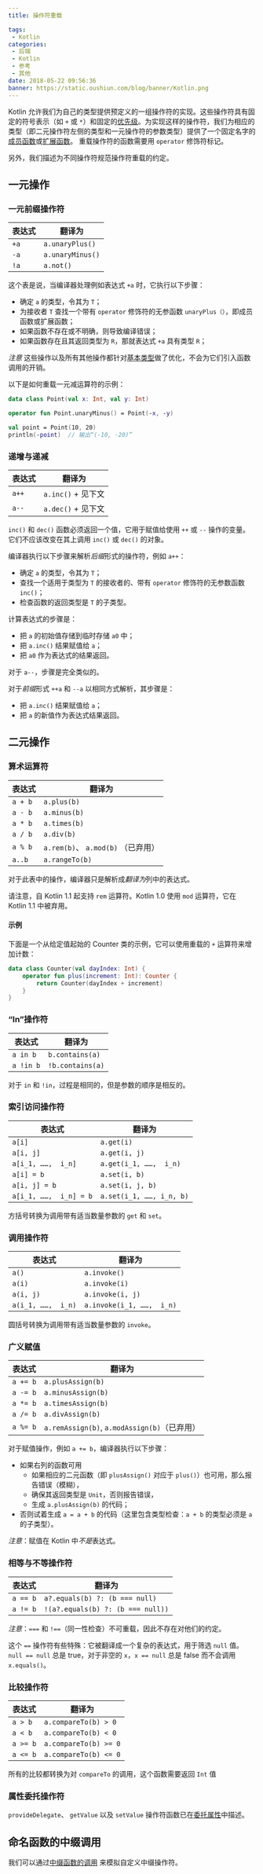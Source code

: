 ```yaml
---
title: 操作符重载

tags:
 - Kotlin
categories:
 - 后端
 - Kotlin
 - 参考
 - 其他
date: 2018-05-22 09:56:36
banner: https://static.oushiun.com/blog/banner/Kotlin.png
---
```


Kotlin 允许我们为自己的类型提供预定义的一组操作符的实现。这些操作符具有固定的符号表示（如 `+` 或 `*`）和固定的[优先级](grammar.html#precedence)。为实现这样的操作符，我们为相应的类型（即二元操作符左侧的类型和一元操作符的参数类型）提供了一个固定名字的[成员函数](functions.html#成员函数)或[扩展函数](extensions.html)。
重载操作符的函数需要用 `operator` 修饰符标记。

另外，我们描述为不同操作符规范操作符重载的约定。

<!-- more -->

## 一元操作

### 一元前缀操作符

| 表达式       | 翻译为           |
| ------------ | ---------------- |
| `+a`         | `a.unaryPlus()`  |
| `-a`         | `a.unaryMinus()` |
| `!a`         | `a.not()`        |

这个表是说，当编译器处理例如表达式 `+a` 时，它执行以下步骤：

* 确定 `a` 的类型，令其为 `T`；
* 为接收者 `T` 查找一个带有 `operator` 修饰符的无参函数 `unaryPlus（）`，即成员函数或扩展函数；
* 如果函数不存在或不明确，则导致编译错误；
* 如果函数存在且其返回类型为 `R`，那就表达式 `+a` 具有类型 `R`；

*注意* 这些操作以及所有其他操作都针对[基本类型](basic-types.html)做了优化，不会为它们引入函数调用的开销。

以下是如何重载一元减运算符的示例：

``` kotlin
data class Point(val x: Int, val y: Int)

operator fun Point.unaryMinus() = Point(-x, -y)

val point = Point(10, 20)
println(-point)  // 输出“(-10, -20)”
```

### 递增与递减

| 表达式       | 翻译为             |
| ------------ | ------------------ |
| `a++`        | `a.inc()` + 见下文 |
| `a--`        | `a.dec()` + 见下文 |

`inc()` 和 `dec()` 函数必须返回一个值，它用于赋值给使用
`++` 或 `--` 操作的变量。它们不应该改变在其上调用 `inc()` 或 `dec()` 的对象。

编译器执行以下步骤来解析*后缀*形式的操作符，例如 `a++`：

* 确定 `a` 的类型，令其为 `T`；
* 查找一个适用于类型为 `T` 的接收者的、带有 `operator` 修饰符的无参数函数 `inc()`；
* 检查函数的返回类型是 `T` 的子类型。

计算表达式的步骤是：

* 把 `a` 的初始值存储到临时存储 `a0` 中；
* 把 `a.inc()` 结果赋值给 `a`；
* 把 `a0` 作为表达式的结果返回。

对于 `a--`，步骤是完全类似的。

对于*前缀*形式 `++a` 和 `--a` 以相同方式解析，其步骤是：

* 把 `a.inc()` 结果赋值给 `a`；
* 把 `a` 的新值作为表达式结果返回。

## 二元操作

### 算术运算符

| 表达式      | 翻译为                             |
| ----------- | ---------------------------------- |
| `a + b`     | `a.plus(b)`                        |
| `a - b`     | `a.minus(b)`                       |
| `a * b`     | `a.times(b)`                       |
| `a / b`     | `a.div(b)`                         |
| `a % b`     | `a.rem(b)`、 `a.mod(b)` （已弃用） |
| `a..b `     | `a.rangeTo(b)`                     |

对于此表中的操作，编译器只是解析成*翻译为*列中的表达式。

请注意，自 Kotlin 1.1 起支持 `rem` 运算符。Kotlin 1.0 使用 `mod` 运算符，它在 Kotlin 1.1 中被弃用。


#### 示例

下面是一个从给定值起始的 Counter 类的示例，它可以使用重载的 `+` 运算符来增加计数：

``` kotlin
data class Counter(val dayIndex: Int) {
    operator fun plus(increment: Int): Counter {
        return Counter(dayIndex + increment)
    }
}
```

### “In”操作符


| 表达式      | 翻译为           |
| ----------- | ---------------- |
| `a in b`    | `b.contains(a)`  |
| `a !in b`   | `!b.contains(a)` |

对于 `in` 和 `!in`，过程是相同的，但是参数的顺序是相反的。

### 索引访问操作符

| 表达式                 | 翻译为                   |
| ---------------------- | ------------------------ |
| `a[i]`                 | `a.get(i)`               |
| `a[i, j]`              | `a.get(i, j)`            |
| `a[i_1, ……,  i_n]`     | `a.get(i_1, ……,  i_n)`   |
| `a[i] = b`             | `a.set(i, b)`            |
| `a[i, j] = b`          | `a.set(i, j, b)`         |
| `a[i_1, ……,  i_n] = b` | `a.set(i_1, ……, i_n, b)` |

方括号转换为调用带有适当数量参数的 `get` 和 `set`。


### 调用操作符

| 表达式             | 翻译为                    |
| ------------------ | ------------------------- |
| `a()`              | `a.invoke()`              |
| `a(i)`             | `a.invoke(i)`             |
| `a(i, j)`          | `a.invoke(i, j)`          |
| `a(i_1, ……,  i_n)` | `a.invoke(i_1, ……,  i_n)` |

圆括号转换为调用带有适当数量参数的 `invoke`。

### 广义赋值

| 表达式       | 翻译为                                       |
| ------------ | -------------------------------------------- |
| `a += b`     | `a.plusAssign(b)`                            |
| `a -= b`     | `a.minusAssign(b)`                           |
| `a *= b`     | `a.timesAssign(b)`                           |
| `a /= b`     | `a.divAssign(b)`                             |
| `a %= b`     | `a.remAssign(b)`, `a.modAssign(b)`（已弃用） |

对于赋值操作，例如 `a += b`，编译器执行以下步骤：

* 如果右列的函数可用
  * 如果相应的二元函数（即 `plusAssign()` 对应于 `plus()`）也可用，那么报告错误（模糊），
  * 确保其返回类型是 `Unit`，否则报告错误，
  * 生成 `a.plusAssign(b)` 的代码；
* 否则试着生成 `a = a + b` 的代码（这里包含类型检查：`a + b` 的类型必须是 `a` 的子类型）。

*注意*：赋值在 Kotlin 中*不是*表达式。

### 相等与不等操作符

| 表达式       | 翻译为                            |
| ------------ | --------------------------------- |
| `a == b`     | `a?.equals(b) ?: (b === null)`    |
| `a != b`     | `!(a?.equals(b) ?: (b === null))` |

*注意*：`===` 和 `!==`（同一性检查）不可重载，因此不存在对他们的约定。

这个 `==` 操作符有些特殊：它被翻译成一个复杂的表达式，用于筛选 `null` 值。
`null == null`  总是 true，对于非空的 `x`，`x == null` 总是 false 而不会调用 `x.equals()`。

### 比较操作符

| 表达式   | 翻译为                |
| -------- | --------------------- |
| `a > b`  | `a.compareTo(b) > 0`  |
| `a < b`  | `a.compareTo(b) < 0`  |
| `a >= b` | `a.compareTo(b) >= 0` |
| `a <= b` | `a.compareTo(b) <= 0` |

所有的比较都转换为对 `compareTo` 的调用，这个函数需要返回 `Int` 值

### 属性委托操作符
`provideDelegate`、 `getValue` 以及 `setValue` 操作符函数已在[委托属性](delegated-properties.html)中描述。

## 命名函数的中缀调用

我们可以通过[中缀函数的调用](functions.html#中缀表示法) 来模拟自定义中缀操作符。